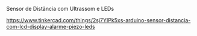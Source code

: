 Sensor de Distância com Ultrassom e LEDs

https://www.tinkercad.com/things/2sj7YIPk5xs-arduino-sensor-distancia-com-lcd-display-alarme-piezo-leds

